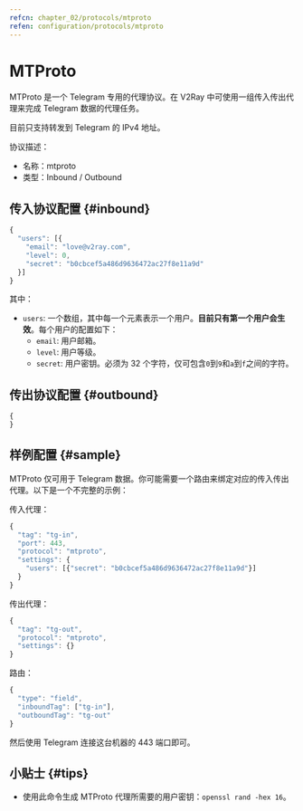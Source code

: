 ```yaml
---
refcn: chapter_02/protocols/mtproto
refen: configuration/protocols/mtproto
---
```


# MTProto

MTProto 是一个 Telegram 专用的代理协议。在 V2Ray 中可使用一组传入传出代理来完成 Telegram 数据的代理任务。

目前只支持转发到 Telegram 的 IPv4 地址。

协议描述：

* 名称：mtproto
* 类型：Inbound / Outbound

## 传入协议配置 {#inbound}

```javascript
{
  "users": [{
    "email": "love@v2ray.com",
    "level": 0,
    "secret": "b0cbcef5a486d9636472ac27f8e11a9d"
  }]
}
```

其中：

* `users`: 一个数组，其中每一个元素表示一个用户。**目前只有第一个用户会生效**。每个用户的配置如下：
  * `email`: 用户邮箱。
  * `level`: 用户等级。
  * `secret`: 用户密钥。必须为 32 个字符，仅可包含`0`到`9`和`a`到`f`之间的字符。

## 传出协议配置 {#outbound}

```javascript
{
}
```

## 样例配置 {#sample}

MTProto 仅可用于 Telegram 数据。你可能需要一个路由来绑定对应的传入传出代理。以下是一个不完整的示例：

传入代理：

```javascript
{
  "tag": "tg-in",
  "port": 443,
  "protocol": "mtproto",
  "settings": {
    "users": [{"secret": "b0cbcef5a486d9636472ac27f8e11a9d"}]
  }
}
```

传出代理：

```javascript
{
  "tag": "tg-out",
  "protocol": "mtproto",
  "settings": {}
}
```

路由：

```javascript
{
  "type": "field",
  "inboundTag": ["tg-in"],
  "outboundTag": "tg-out"
}
```

然后使用 Telegram 连接这台机器的 443 端口即可。

## 小贴士 {#tips}

* 使用此命令生成 MTProto 代理所需要的用户密钥：`openssl rand -hex 16`。
